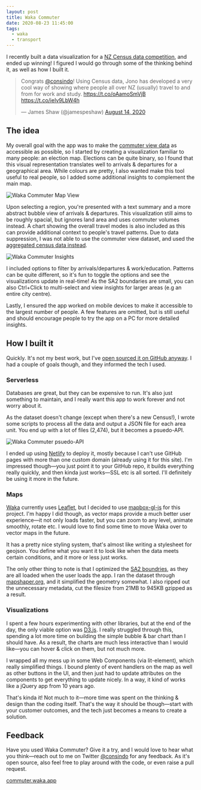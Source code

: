 ```yaml
---
layout: post
title: Waka Commuter
date: 2020-08-23 11:45:00
tags:
  - waka
  - transport
---
```


I recently built a data visualization for a [NZ Census data competition](https://www.stats.govt.nz/news/winner-announced-for-2018-census-commuter-data-visualisation-competition), and ended up winning! I figured I would go through some of the thinking behind it, as well as how I built it.

<blockquote class="twitter-tweet"><p lang="en" dir="ltr">Congrats <a href="https://twitter.com/consindo?ref_src=twsrc%5Etfw">@consindo</a>! Using Census data, Jono has developed a very cool way of showing where people all over NZ (usually) travel to and from for work and study. <a href="https://t.co/oAamoSmVjB">https://t.co/oAamoSmVjB</a> <a href="https://t.co/ieIv9LbW4h">https://t.co/ieIv9LbW4h</a></p>&mdash; James Shaw (@jamespeshaw) <a href="https://twitter.com/jamespeshaw/status/1294100223547990017?ref_src=twsrc%5Etfw">August 14, 2020</a></blockquote> <script async src="https://platform.twitter.com/widgets.js" charset="utf-8"></script> 

## The idea

My overall goal with the app was to make the [commuter view data](https://datafinder.stats.govt.nz/data/category/census/2018/commuter-view/) as accessible as possible, so I started by creating a visualization familiar to many people: an election map. Elections can be quite binary, so I found that this visual representation translates well to arrivals & departures for a geographical area. While colours are pretty, I also wanted make this tool useful to real people, so I added some additional insights to complement the main map.

![Waka Commuter Map View](/images/waka-commuter-map.png)

Upon selecting a region, you're presented with a text summary and a more abstract bubble view of arrivals & departures. This visualization still aims to be roughly spacial, but ignores land area and uses commuter volumes instead. A chart showing the overall travel modes is also included as this can provide additional context to people's travel patterns. Due to data suppression, I was not able to use the commuter view dataset, and used the [aggregated census data instead](http://nzdotstat.stats.govt.nz/WBOS/Index.aspx?DataSetCode=TABLECODE8296).

![Waka Commuter Insights](/images/waka-commuter-insights.png)

I included options to filter by arrivals/departures & work/education. Patterns can be quite different, so it's fun to toggle the options and see the visualizations update in real-time! As the SA2 boundaries are small, you can also Ctrl+Click to multi-select and view insights for larger areas (e.g an entire city centre).

Lastly, I ensured the app worked on mobile devices to make it accessible to the largest number of people. A few features are omitted, but is still useful and should encourage people to try the app on a PC for more detailed insights.

## How I built it

Quickly. It's not my best work, but I've [open sourced it on GitHub anyway](https://github.com/consindo/commuterview). I had a couple of goals though, and they informed the tech I used.

### Serverless

Databases are great, but they can be expensive to run. It's also just something to maintain, and I really want this app to work forever and not worry about it.

As the dataset doesn't change (except when there's a new Census!), I wrote some scripts to process all the data and output a JSON file for each area unit. You end up with a lot of files (2,474), but it becomes a psuedo-API.

![Waka Commuter psuedo-API](/images/waka-commuter-api.png)

I ended up using [Netlify](https://netlify.com) to deploy it, mostly because I can't use GitHub pages with more than one custom domain (already using it for this site). I'm impressed though—you just point it to your GitHub repo, it builds everything really quickly, and then kinda just works—SSL etc is all sorted. I'll definitely be using it more in the future.

### Maps

[Waka](https://waka.app) currently uses [Leaflet](https://leafletjs.com/), but I decided to use [mapbox-gl-js](https://github.com/mapbox/mapbox-gl-js) for this project. I'm happy I did though, as vector maps provide a much better user experience—it not only loads faster, but you can zoom to any level, animate smoothly, rotate etc. I would love to find some time to move Waka over to vector maps in the future.

It has a pretty nice styling system, that's almost like writing a stylesheet for geojson. You define what you want it to look like when the data meets certain conditions, and it more or less just works.

The only other thing to note is that I optimized the [SA2 boundries](https://datafinder.stats.govt.nz/layer/98970-statistical-area-2-2019-generalised/), as they are all loaded when the user loads the app. I ran the dataset through [mapshaper.org](https://mapshaper.org/), and it simplified the geometry somewhat. I also ripped out the unnecessary metadata, cut the filesize from 21MB to 945KB gzipped as a result.

### Visualizations

I spent a few hours experimenting with other libraries, but at the end of the day, the only viable option was [D3.js](https://d3js.org/). I really struggled through this, spending a lot more time on building the simple bubble & bar chart than I should have. As a result, the charts are much less interactive than I would like—you can hover & click on them, but not much more.

I wrapped all my mess up in some Web Components (via lit-element), which really simplified things. I bound plenty of event handlers on the map as well as other buttons in the UI, and then just had to update attributes on the components to get everything to update nicely. In a way, it kind of works like a jQuery app from 10 years ago.

That's kinda it! Not much to it—more time was spent on the thinking & design than the coding itself. That's the way it should be though—start with your customer outcomes, and the tech just becomes a means to create a solution.

## Feedback

Have you used Waka Commuter? Give it a try, and I would love to hear what you think—reach out to me on Twitter [@consindo](https://twitter.com/consindo) for any feedback. As it's open source, also feel free to play around with the code, or even raise a pull request.

[commuter.waka.app](https://commuter.waka.app)
